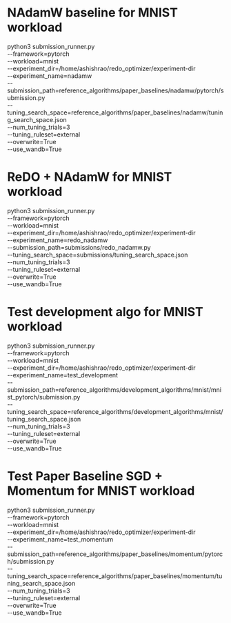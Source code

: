 # NAdamW baseline for MNIST workload

python3 submission_runner.py \
    --framework=pytorch \
    --workload=mnist \
    --experiment_dir=/home/ashishrao/redo_optimizer/experiment-dir \
    --experiment_name=nadamw \
    --submission_path=reference_algorithms/paper_baselines/nadamw/pytorch/submission.py \
    --tuning_search_space=reference_algorithms/paper_baselines/nadamw/tuning_search_space.json \
    --num_tuning_trials=3 \
    --tuning_ruleset=external \
    --overwrite=True \
    --use_wandb=True

# ReDO + NAdamW for MNIST workload

python3 submission_runner.py \
    --framework=pytorch \
    --workload=mnist \
    --experiment_dir=/home/ashishrao/redo_optimizer/experiment-dir \
    --experiment_name=redo_nadamw \
    --submission_path=submissions/redo_nadamw.py \
    --tuning_search_space=submissions/tuning_search_space.json \
    --num_tuning_trials=3 \
    --tuning_ruleset=external \
    --overwrite=True \
    --use_wandb=True

# Test development algo for MNIST workload

python3 submission_runner.py \
    --framework=pytorch \
    --workload=mnist \
    --experiment_dir=/home/ashishrao/redo_optimizer/experiment-dir \
    --experiment_name=test_development \
    --submission_path=reference_algorithms/development_algorithms/mnist/mnist_pytorch/submission.py \
    --tuning_search_space=reference_algorithms/development_algorithms/mnist/tuning_search_space.json \
    --num_tuning_trials=3 \
    --tuning_ruleset=external \
    --overwrite=True \
    --use_wandb=True


# Test Paper Baseline SGD + Momentum for MNIST workload

python3 submission_runner.py \
    --framework=pytorch \
    --workload=mnist \
    --experiment_dir=/home/ashishrao/redo_optimizer/experiment-dir \
    --experiment_name=test_momentum \
    --submission_path=reference_algorithms/paper_baselines/momentum/pytorch/submission.py \
    --tuning_search_space=reference_algorithms/paper_baselines/momentum/tuning_search_space.json \
    --num_tuning_trials=3 \
    --tuning_ruleset=external \
    --overwrite=True \
    --use_wandb=True
